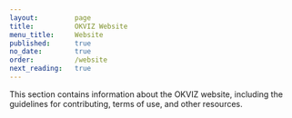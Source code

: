 ```yaml
---
layout:         page
title:          OKVIZ Website
menu_title:     Website
published:      true
no_date:        true
order:          /website
next_reading:   true
---
```


This section contains information about the OKVIZ website, including the guidelines for contributing, terms of use, and other resources.